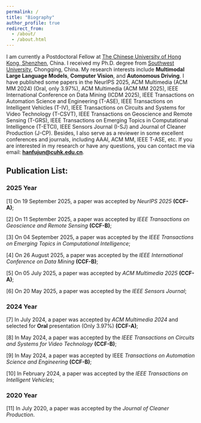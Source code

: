 ```yaml
---
permalink: /
title: "Biography"
author_profile: true
redirect_from: 
  - /about/
  - /about.html
---
```


I am currently a Postdoctoral Fellow at [The Chinese University of Hong Kong, Shenzhen](https://www.cuhk.edu.cn/zh-hans), China. I received my Ph.D. degree from [Southwest University](https://www.swu.edu.cn/), Chongqing, China. My research interests include **Multimodal Large Language Models**, **Computer Vision**, and **Autonomous Driving**. I have published some papers in the NeurIPS 2025, ACM Multimedia (ACM MM 2024) (Oral, only 3.97%), ACM Multimedia (ACM MM 2025), IEEE International Conference on Data Mining (ICDM 2025), IEEE Transactions on Automation Science and Engineering (T-ASE), IEEE Transactions on Intelligent Vehicles (T-IV), IEEE Transactions on Circuits and Systems for Video Technology (T-CSVT), IEEE Transactions on Geoscience and Remote Sensing (T-GRS), IEEE Transactions on Emerging Topics in Computational Intelligence (T-ETCI), IEEE Sensors Journal (I-SJ) and Journal of Cleaner Production (J-CP). Besides, I also serve as a reviewer in some excellent conferences and journals, including AAAI, ACM MM, IEEE T-ASE, etc. If you are interested in my research or have any questions, you can contact me via email: **hanfujun@cuhk.edu.cn**.

## Publication List:

### 2025 Year

[1] On 19 September 2025, a paper was accepted by *NeurIPS 2025* **(CCF-A)**;

[2] On 11 September 2025, a paper was accepted by *IEEE Transactions on Geoscience and Remote Sensing* **(CCF-B)**;

[3] On 04 September 2025, a paper was accepted by the *IEEE Transactions on Emerging Topics in Computational Intelligence*;

[4] On 26 August 2025, a paper was accepted by the *IEEE International Conference on Data Mining* **(CCF-B)**;

[5] On 05 July 2025, a paper was accepted by *ACM Multimedia 2025* **(CCF-A)**;

[6] On 20 May 2025, a paper was accepted by the *IEEE Sensors Journal*;

### 2024 Year

[7] In July 2024, a paper was accepted by *ACM Multimedia 2024* and selected for **Oral** presentation (Only 3.97%) **(CCF-A)**;

[8] In May 2024, a paper was accepted by the *IEEE Transactions on Circuits and Systems for Video Technology* **(CCF-B)**;

[9] In May 2024, a paper was accepted by IEEE *Transactions on Automation Science and Engineering* **(CCF-B)**;

[10] In February 2024, a paper was accepted by the *IEEE Transactions on Intelligent Vehicles*;

### 2020 Year

[11] In July 2020, a paper was accepted by the *Journal of Cleaner Production*.

